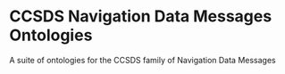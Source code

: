 # CCSDS Navigation Data Messages Ontologies
A suite of ontologies for the CCSDS family of Navigation Data Messages
